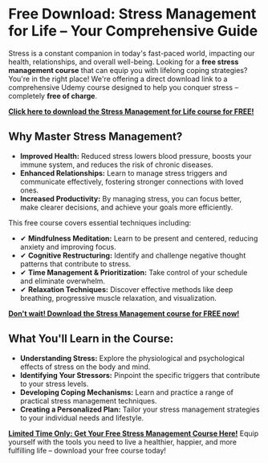 # Free Download: Stress Management for Life – Your Comprehensive Guide

Stress is a constant companion in today's fast-paced world, impacting our health, relationships, and overall well-being. Looking for a **free stress management course** that can equip you with lifelong coping strategies? You're in the right place! We're offering a direct download link to a comprehensive Udemy course designed to help you conquer stress – completely **free of charge**.

[**Click here to download the Stress Management for Life course for FREE!**](https://udemywork.com/stress-management-for-life)

## Why Master Stress Management?

*   **Improved Health:** Reduced stress lowers blood pressure, boosts your immune system, and reduces the risk of chronic diseases.
*   **Enhanced Relationships:** Learn to manage stress triggers and communicate effectively, fostering stronger connections with loved ones.
*   **Increased Productivity:** By managing stress, you can focus better, make clearer decisions, and achieve your goals more efficiently.

This free course covers essential techniques including:

*   ✔ **Mindfulness Meditation:** Learn to be present and centered, reducing anxiety and improving focus.
*   ✔ **Cognitive Restructuring:** Identify and challenge negative thought patterns that contribute to stress.
*   ✔ **Time Management & Prioritization:** Take control of your schedule and eliminate overwhelm.
*   ✔ **Relaxation Techniques:** Discover effective methods like deep breathing, progressive muscle relaxation, and visualization.

[**Don't wait! Download the Stress Management course for FREE now!**](https://udemywork.com/stress-management-for-life)

## What You'll Learn in the Course:

*   **Understanding Stress:** Explore the physiological and psychological effects of stress on the body and mind.
*   **Identifying Your Stressors:** Pinpoint the specific triggers that contribute to your stress levels.
*   **Developing Coping Mechanisms:** Learn and practice a range of practical stress management techniques.
*   **Creating a Personalized Plan:** Tailor your stress management strategies to your individual needs and lifestyle.

[**Limited Time Only: Get Your Free Stress Management Course Here!**](https://udemywork.com/stress-management-for-life) Equip yourself with the tools you need to live a healthier, happier, and more fulfilling life – download your free course today!
